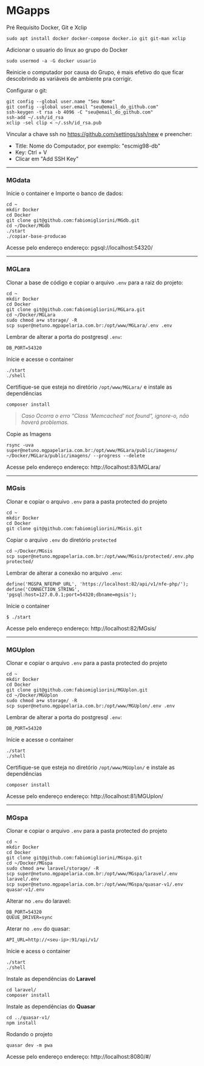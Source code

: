 
# MGapps

Pré Requisito Docker, Git e Xclip
```
sudo apt install docker docker-compose docker.io git git-man xclip
```

Adicionar o usuario do linux ao grupo do Docker
```
sudo usermod -a -G docker usuario
```

Reinicie o computador por causa do Grupo, é mais efetivo do que ficar descobrindo
as variáveis de ambiente pra corrigir.

Configurar o git:
```
git config --global user.name "Seu Nome"
git config --global user.email "seu@email_do_github.com"
ssh-keygen -t rsa -b 4096 -C "seu@email_do_github.com"
ssh-add ~/.ssh/id_rsa
xclip -sel clip < ~/.ssh/id_rsa.pub
```
Vincular a chave ssh no https://github.com/settings/ssh/new e preencher:
* Title: Nome do Computador, por exemplo: "escmig98-db"
* Key: Ctrl + V
* Clicar em "Add SSH Key"

---

### MGdata

Inície o container e Importe o banco de dados:
```
cd ~
mkdir Docker
cd Docker
git clone git@github.com:fabiomigliorini/MGdb.git
cd ~/Docker/MGdb
./start
./copiar-base-producao
```

Acesse pelo endereço endereço: pgsql://localhost:54320/

---

### MGLara
Clonar a base de código e copiar o arquivo `.env` para a raiz do projeto:
```
cd ~
mkdir Docker
cd Docker
git clone git@github.com:fabiomigliorini/MGLara.git
cd ~/Docker/MGLara
sudo chmod a+w storage/ -R
scp super@netuno.mgpapelaria.com.br:/opt/www/MGLara/.env .env
```
Lembrar de alterar a porta do postgresql `.env`:
```
DB_PORT=54320
```
Inície e acesse o container
```
./start
./shell
```
Certifique-se que esteja no diretório `/opt/www/MGLara/` e instale as dependências
```
composer install
```
> _Caso Ocorra o erro “Class 'Memcached' not found“, ignore-o, não haverá problemas._

Copie as Imagens

```
rsync -uva super@netuno.mgpapelaria.com.br:/opt/www/MGLara/public/imagens/ ~/Docker/MGLara/public/imagens/ --progress --delete
```

Acesse pelo endereço endereço: http://localhost:83/MGLara/


---

### MGsis

Clonar e copiar o arquivo `.env` para a pasta protected do projeto
```
cd ~
mkdir Docker
cd Docker
git clone git@github.com:fabiomigliorini/MGsis.git
```

Copiar o arquivo `.env` do diretório `protected`
```
cd ~/Docker/MGsis
scp super@netuno.mgpapelaria.com.br:/opt/www/MGsis/protected/.env.php protected/
```

Lembrar de alterar a conexão no arquivo `.env`:
```
define('MGSPA_NFEPHP_URL', 'https://localhost:82/api/v1/nfe-php/');
define('CONNECTION_STRING', 'pgsql:host=127.0.0.1;port=54320;dbname=mgsis');
```

Inície o container
```
$ ./start
```

Acesse pelo endereço endereço: http://localhost:82/MGsis/

---

### MGUplon

Clonar e copiar o arquivo `.env` para a pasta protected do projeto
```
cd ~
mkdir Docker
cd Docker
git clone git@github.com:fabiomigliorini/MGUplon.git
cd ~/Docker/MGUplon
sudo chmod a+w storage/ -R
scp super@netuno.mgpapelaria.com.br:/opt/www/MGUplon/.env .env
```
Lembrar de alterar a porta do postgresql `.env`:
```
DB_PORT=54320
```
Inície e acesse o container
```
./start
./shell
```
Certifique-se que esteja no diretório `/opt/www/MGUplon/` e instale as dependências
```
composer install
```

Acesse pelo endereço endereço: http://localhost:81/MGUplon/

---

### MGspa

Clonar e copiar o arquivo `.env` para a pasta protected do projeto
```
cd ~
mkdir Docker
cd Docker
git clone git@github.com:fabiomigliorini/MGspa.git
cd ~/Docker/MGspa
sudo chmod a+w laravel/storage/ -R
scp super@netuno.mgpapelaria.com.br:/opt/www/MGspa/laravel/.env laravel/.env
scp super@netuno.mgpapelaria.com.br:/opt/www/MGspa/quasar-v1/.env quasar-v1/.env
```
Alterar no `.env` do laravel:
```
DB_PORT=54320
QUEUE_DRIVER=sync
```
Aterar no `.env` do quasar:
```
API_URL=http://<seu-ip>:91/api/v1/
```
Inície e acess o container
```
./start
./shell
```
Instale as dependências do **Laravel**
```
cd laravel/
composer install
```
Instale as dependências do **Quasar**
```
cd ../quasar-v1/
npm install
```

Rodando o projeto
```
quasar dev -m pwa
```
Acesse pelo endereço endereço: http://localhost:8080/#/
